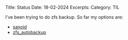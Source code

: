 Title: Status
Date: 18-02-2024
Excerpts:
Category: TIL

I've been trying to do zfs backup. So far my options are:

- [sanoid](https://github.com/jimsalterjrs/sanoid)
- [zfs_autobackup](https://github.com/psy0rz/zfs_autobackup)

